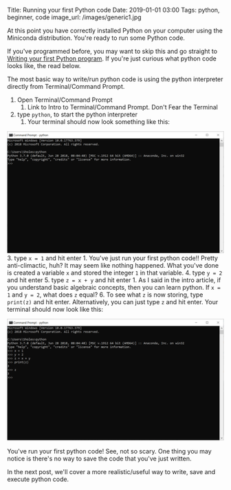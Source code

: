 Title: Running your first Python code
Date: 2019-01-01 03:00
Tags: python, beginner, code
image_url: /images/generic1.jpg

At this point you have correctly installed Python on your computer using the Miniconda distribution. You're ready to run some Python code.

If you've programmed before, you may want to skip this and go straight to [Writing your first Python program](link). If you're just curious what python code looks like, the read below.

The most basic way to write/run python code is using the python interpreter directly from Terminal/Command Prompt.

1. Open Terminal/Command Prompt
    1. Link to Intro to Terminal/Command Prompt. Don't Fear the Terminal
2. type `python`, to start the python interpreter
    1. Your terminal should now look something like this:

![python-interpreter](./images/python_interpreter_1.png)
3. type `x = 1` and hit enter
    1. You've just run your first python code!! Pretty anti-climactic, huh? It may seem like nothing happened. What you've done is created a variable `x` and stored the integer `1` in that variable.
4. type `y = 2` and hit enter
5. type `z = x + y` and hit enter
    1. As I said in the intro article, if you understand basic algebraic concepts, then you can learn python. If `x = 1` and `y = 2`, what does `z` equal?
6. To see what `z` is now storing, type `print(z)` and hit enter. Alternatively, you can just type `z` and hit enter. Your terminal should now look like this:

![python-interpreter](./images/python_interpreter_2.png)

You've run your first python code! See, not so scary. One thing you may notice is there's no way to save the code that you've just written.

In the next post, we'll cover a more realistic/useful way to write, save and execute python code.
